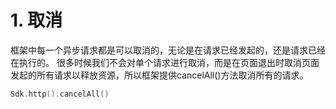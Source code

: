 # 1. 取消
框架中每一个异步请求都是可以取消的，无论是在请求已经发起的，还是请求已经在执行的。
很多时候我们不会对单个请求进行取消，而是在页面退出时取消页面发起的所有请求以释放资源，所以框架提供cancelAll()方法取消所有的请求。
```kotlin
Sdk.http().cancelAll()
```